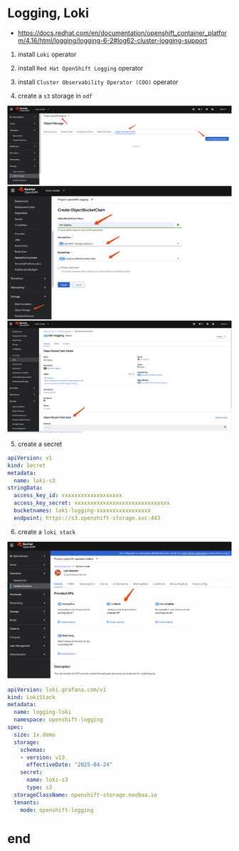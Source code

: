 # Logging, Loki

- https://docs.redhat.com/en/documentation/openshift_container_platform/4.16/html/logging/logging-6-2#log62-cluster-logging-support

1. install `Loki` operator

2. install `Red Hat OpenShift Logging` operator

3. install `Cluster Observability Operator (COO)` operator

4. create a `s3` storage in `odf`

<img src="imgs/2025.04.logging.loki.md/2025-04-24-18-23-41.png" heigth="600px">

<img src="imgs/2025.04.logging.loki.md/2025-04-24-18-29-03.png" heigth="600px">

<img src="imgs/2025.04.logging.loki.md/2025-04-24-18-29-47.png" heigth="600px">

5. create a secret

```yaml
apiVersion: v1
kind: Secret
metadata:
  name: loki-s3 
stringData:
  access_key_id: xxxxxxxxxxxxxxxxxxx
  access_key_secret: xxxxxxxxxxxxxxxxxxxxxxxxxxxxxx
  bucketnames: loki-logging-xxxxxxxxxxxxxxxxx
  endpoint: https://s3.openshift-storage.svc:443

```


6. create a `loki stack`

<img src="../4.16/imgs/2025.04.logging.loki.md/2025-04-24-14-48-25.png" heigth="600px">


```yaml
apiVersion: loki.grafana.com/v1
kind: LokiStack
metadata:
  name: logging-loki 
  namespace: openshift-logging 
spec:
  size: 1x.demo
  storage:
    schemas:
    - version: v13
      effectiveDate: "2025-04-24"
    secret:
      name: loki-s3 
      type: s3 
  storageClassName: openshift-storage.noobaa.io
  tenants:
    mode: openshift-logging 
```

# end